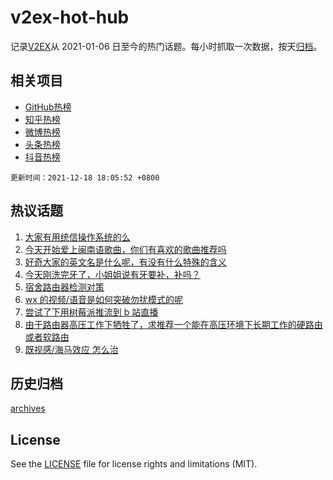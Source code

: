 # v2ex-hot-hub

 记录[V2EX](https://www.v2ex.com/)从 2021-01-06 日至今的热门话题。每小时抓取一次数据，按天[归档](archives)。
 
 ## 相关项目

- [GitHub热榜](https://github.com/snaildev/github-hot-hub)
- [知乎热榜](https://github.com/snaildev/zhihu-hot-hub)
- [微博热榜](https://github.com/snaildev/weibo-hot-hub)
- [头条热榜](https://github.com/snaildev/toutiao-hot-hub)
- [抖音热榜](https://github.com/snaildev/douyin-hot-hub)


 `更新时间：2021-12-18 18:05:52 +0800`

## 热议话题

1. [大家有用统信操作系统的么](https://www.v2ex.com/t/822873)
1. [今天开始爱上闽南语歌曲，你们有喜欢的歌曲推荐吗](https://www.v2ex.com/t/822962)
1. [好奇大家的英文名是什么呢，有没有什么特殊的含义](https://www.v2ex.com/t/822897)
1. [今天刚洗完牙了，小姐姐说有牙要补，补吗？](https://www.v2ex.com/t/822899)
1. [宿舍路由器检测对策](https://www.v2ex.com/t/822938)
1. [wx 的视频/语音是如何突破勿扰模式的呢](https://www.v2ex.com/t/822928)
1. [尝试了下用树莓派推流到 b 站直播](https://www.v2ex.com/t/822941)
1. [由于路由器高压工作下牺牲了，求推荐一个能在高压环境下长期工作的硬路由或者软路由](https://www.v2ex.com/t/822985)
1. [既视感/海马效应 怎么治](https://www.v2ex.com/t/822931)

## 历史归档

[archives](archives)

## License

See the [LICENSE](LICENSE) file for license rights and limitations (MIT).
